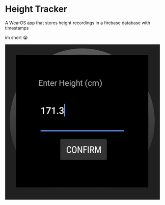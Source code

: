 # Height Tracker
A WearOS app that stores height recordings in a firebase database with timestamps

im short 😭

![demo](https://github.com/hoch98/height-tracker/blob/main/demo.png?raw=true)
